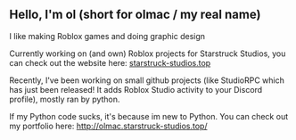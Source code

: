 ## Hello, I'm ol (short for olmac / my real name)
I like making Roblox games and doing graphic design

Currently working on (and own) Roblox projects for Starstruck Studios, you can check out the website here: [starstruck-studios.top](https://starstruck-studios.top)

Recently, I've been working on small github projects (like StudioRPC which has just been released! It adds Roblox Studio activity to your Discord profile), mostly ran by python.

If my Python code sucks, it's because im new to Python.
You can check out my portfolio here: http://olmac.starstruck-studios.top/
